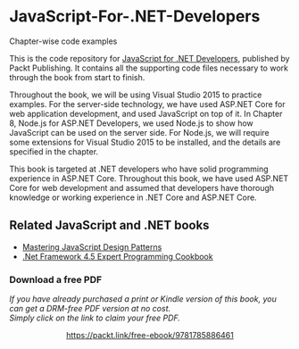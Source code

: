 # JavaScript-For-.NET-Developers
Chapter-wise code examples

This is the code repository for [JavaScript for .NET Developers](https://www.packtpub.com/application-development/javascript-net-developers?utm_source=github&utm_medium=repository&utm_campaign=9781785886461), published by Packt Publishing. It contains all the supporting code files necessary to work through the book from start to finish.

Throughout the book, we will be using Visual Studio 2015 to practice examples. For the server-side technology, we have used ASP.NET Core for web application development, and used JavaScript on top of it. In Chapter 8, Node.js for ASP.NET Developers, we used Node.js to show how JavaScript can be used on the server side. For Node.js, we will require some extensions for Visual Studio 2015 to be installed, and the details are specified in the chapter.

This book is targeted at .NET developers who have solid programming experience in ASP.NET Core. Throughout this book, we have used ASP.NET Core for web development and assumed that developers have thorough knowledge or working experience in .NET Core and ASP.NET Core.

## Related JavaScript and .NET books
* [Mastering JavaScript Design Patterns](https://www.packtpub.com/application-development/mastering-javascript-design-patterns?utm_source=github&utm_medium=repository&utm_campaign=9781783987986)
* [.Net Framework 4.5 Expert Programming Cookbook](https://www.packtpub.com/application-development/net-framework-45-expert-programming-cookbook?utm_source=github&utm_medium=repository&utm_campaign=9781849687423)
### Download a free PDF

 <i>If you have already purchased a print or Kindle version of this book, you can get a DRM-free PDF version at no cost.<br>Simply click on the link to claim your free PDF.</i>
<p align="center"> <a href="https://packt.link/free-ebook/9781785886461">https://packt.link/free-ebook/9781785886461 </a> </p>
